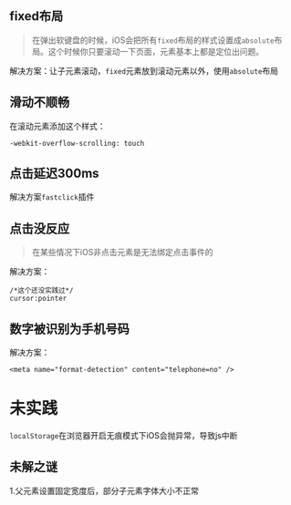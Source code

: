  ## fixed布局
>在弹出软键盘的时候，iOS会把所有`fixed`布局的样式设置成`absolute`布局。这个时候你只要滚动一下页面，元素基本上都是定位出问题。

解决方案：让子元素滚动，`fixed`元素放到滚动元素以外，使用`absolute`布局
 ## 滑动不顺畅
在滚动元素添加这个样式：
```
-webkit-overflow-scrolling: touch
```
 ## 点击延迟300ms
解决方案`fastclick`插件

 ## 点击没反应
>在某些情况下iOS非点击元素是无法绑定点击事件的

解决方案：
```
/*这个还没实践过*/
cursor:pointer
```

 ## 数字被识别为手机号码
解决方案：
```
<meta name="format-detection" content="telephone=no" />
```

 # 未实践
`localStorage`在浏览器开启无痕模式下iOS会抛异常，导致js中断

 ## 未解之谜

 1.父元素设置固定宽度后，部分子元素字体大小不正常